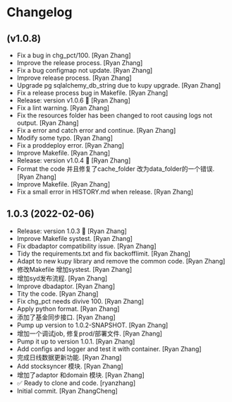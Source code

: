 Changelog
=========


(v1.0.8)
------------
- Fix a bug in chg_pct/100. [Ryan Zhang]
- Improve the release process. [Ryan Zhang]
- Fix a bug configmap not update. [Ryan Zhang]
- Improve release process. [Ryan Zhang]
- Upgrade pg sqlalchemy_db_string due to kupy upgrade. [Ryan Zhang]
- Fix a release process bug in Makefile. [Ryan Zhang]
- Release: version v1.0.6 🚀 [Ryan Zhang]
- Fix a lint warning. [Ryan Zhang]
- Fix the resources folder has been changed to root causing logs not
  output. [Ryan Zhang]
- Fix a error and catch error and continue. [Ryan Zhang]
- Modify some typo. [Ryan Zhang]
- Fix a proddeploy error. [Ryan Zhang]
- Improve Makefile. [Ryan Zhang]
- Release: version v1.0.4 🚀 [Ryan Zhang]
- Format the code 并且修复了cache_folder 改为data_folder的一个错误. [Ryan Zhang]
- Improve Makefile. [Ryan Zhang]
- Fix a small error in HISTORY.md when release. [Ryan Zhang]


1.0.3 (2022-02-06)
------------------
- Release: version 1.0.3 🚀 [Ryan Zhang]
- Improve Makefile systest. [Ryan Zhang]
- Fix dbadaptor compatibility issue. [Ryan Zhang]
- Tidy the requirements.txt and fix backofflimit. [Ryan Zhang]
- Adapt to new kupy library and remove the common code. [Ryan Zhang]
- 修改Makefile 增加systest. [Ryan Zhang]
- 增加syd发布流程. [Ryan Zhang]
- Improve dbadaptor. [Ryan Zhang]
- Tity the code. [Ryan Zhang]
- Fix chg_pct needs divive 100. [Ryan Zhang]
- Apply python format. [Ryan Zhang]
- 添加了基金同步接口. [Ryan Zhang]
- Pump up version to 1.0.2-SNAPSHOT. [Ryan Zhang]
- 增加一个调试job, 修复prod/部署文件. [Ryan Zhang]
- Pump it up to version 1.0.1. [Ryan Zhang]
- Add configs and logger and test it with container. [Ryan Zhang]
- 完成日线数据更新功能. [Ryan Zhang]
- Add stocksyncer 模块. [Ryan Zhang]
- 增加了adaptor 和domain 模块. [Ryan Zhang]
- ✅ Ready to clone and code. [ryanzhang]
- Initial commit. [Ryan ZhangCheng]


